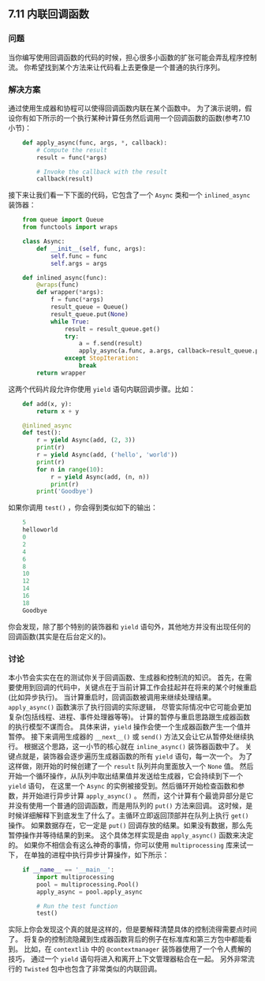 ## 7.11 内联回调函数 ##
### 问题 ###
当你编写使用回调函数的代码的时候，担心很多小函数的扩张可能会弄乱程序控制流。
你希望找到某个方法来让代码看上去更像是一个普通的执行序列。
### 解决方案 ###
通过使用生成器和协程可以使得回调函数内联在某个函数中。
为了演示说明，假设你有如下所示的一个执行某种计算任务然后调用一个回调函数的函数(参考7.10小节)：
```python
    def apply_async(func, args, *, callback):
        # Compute the result
        result = func(*args)

        # Invoke the callback with the result
        callback(result)

```
接下来让我们看一下下面的代码，它包含了一个 ``Async`` 类和一个 ``inlined_async`` 装饰器：
```python
    from queue import Queue
    from functools import wraps

    class Async:
        def __init__(self, func, args):
            self.func = func
            self.args = args

    def inlined_async(func):
        @wraps(func)
        def wrapper(*args):
            f = func(*args)
            result_queue = Queue()
            result_queue.put(None)
            while True:
                result = result_queue.get()
                try:
                    a = f.send(result)
                    apply_async(a.func, a.args, callback=result_queue.put)
                except StopIteration:
                    break
        return wrapper

```
这两个代码片段允许你使用 ``yield`` 语句内联回调步骤。比如：
```python
    def add(x, y):
        return x + y

    @inlined_async
    def test():
        r = yield Async(add, (2, 3))
        print(r)
        r = yield Async(add, ('hello', 'world'))
        print(r)
        for n in range(10):
            r = yield Async(add, (n, n))
            print(r)
        print('Goodbye')

```
如果你调用 ``test()`` ，你会得到类似如下的输出：
```python
    5
    helloworld
    0
    2
    4
    6
    8
    10
    12
    14
    16
    18
    Goodbye

```
你会发现，除了那个特别的装饰器和 ``yield`` 语句外，其他地方并没有出现任何的回调函数(其实是在后台定义的)。
### 讨论 ###
本小节会实实在在的测试你关于回调函数、生成器和控制流的知识。
首先，在需要使用到回调的代码中，关键点在于当前计算工作会挂起并在将来的某个时候重启(比如异步执行)。
当计算重启时，回调函数被调用来继续处理结果。``apply_async()`` 函数演示了执行回调的实际逻辑，
尽管实际情况中它可能会更加复杂(包括线程、进程、事件处理器等等)。
计算的暂停与重启思路跟生成器函数的执行模型不谋而合。
具体来讲，``yield`` 操作会使一个生成器函数产生一个值并暂停。
接下来调用生成器的 ``__next__()`` 或 ``send()`` 方法又会让它从暂停处继续执行。
根据这个思路，这一小节的核心就在 ``inline_async()`` 装饰器函数中了。
关键点就是，装饰器会逐步遍历生成器函数的所有 ``yield`` 语句，每一次一个。
为了这样做，刚开始的时候创建了一个 ``result`` 队列并向里面放入一个 ``None`` 值。
然后开始一个循环操作，从队列中取出结果值并发送给生成器，它会持续到下一个 ``yield`` 语句，
在这里一个 ``Async`` 的实例被接受到。然后循环开始检查函数和参数，并开始进行异步计算 ``apply_async()`` 。
然而，这个计算有个最诡异部分是它并没有使用一个普通的回调函数，而是用队列的 ``put()`` 方法来回调。
这时候，是时候详细解释下到底发生了什么了。主循环立即返回顶部并在队列上执行 ``get()`` 操作。
如果数据存在，它一定是 ``put()`` 回调存放的结果。如果没有数据，那么先暂停操作并等待结果的到来。
这个具体怎样实现是由 ``apply_async()`` 函数来决定的。
如果你不相信会有这么神奇的事情，你可以使用 ``multiprocessing`` 库来试一下，
在单独的进程中执行异步计算操作，如下所示：
```python
    if __name__ == '__main__':
        import multiprocessing
        pool = multiprocessing.Pool()
        apply_async = pool.apply_async

        # Run the test function
        test()

```
实际上你会发现这个真的就是这样的，但是要解释清楚具体的控制流得需要点时间了。
将复杂的控制流隐藏到生成器函数背后的例子在标准库和第三方包中都能看到。
比如，在 ``contextlib`` 中的 ``@contextmanager`` 装饰器使用了一个令人费解的技巧，
通过一个 ``yield`` 语句将进入和离开上下文管理器粘合在一起。
另外非常流行的 ``Twisted`` 包中也包含了非常类似的内联回调。
